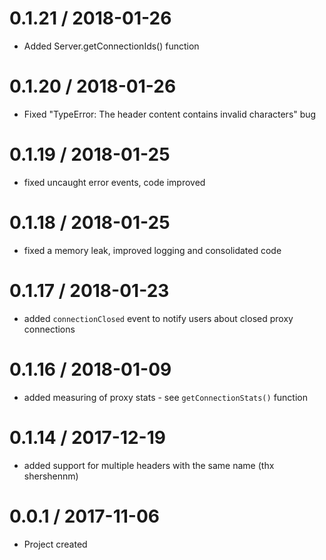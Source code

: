 0.1.21 / 2018-01-26
==================
- Added Server.getConnectionIds() function

0.1.20 / 2018-01-26
==================
- Fixed "TypeError: The header content contains invalid characters" bug

0.1.19 / 2018-01-25
==================
- fixed uncaught error events, code improved

0.1.18 / 2018-01-25
==================
- fixed a memory leak, improved logging and consolidated code

0.1.17 / 2018-01-23
==================
- added `connectionClosed` event to notify users about closed proxy connections

0.1.16 / 2018-01-09
==================
- added measuring of proxy stats - see `getConnectionStats()` function

0.1.14 / 2017-12-19
==================
- added support for multiple headers with the same name (thx shershennm)

0.0.1 / 2017-11-06
==================
- Project created
